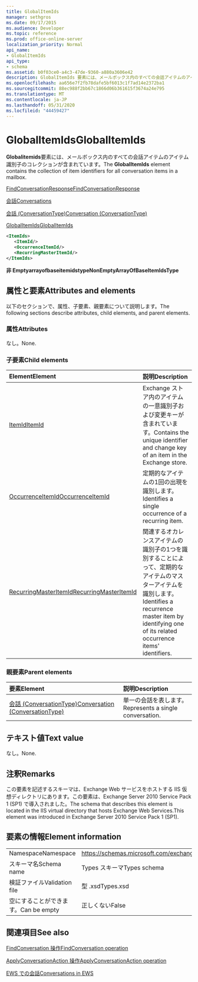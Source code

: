 ```yaml
---
title: GlobalItemIds
manager: sethgros
ms.date: 09/17/2015
ms.audience: Developer
ms.topic: reference
ms.prod: office-online-server
localization_priority: Normal
api_name:
- GlobalItemIds
api_type:
- schema
ms.assetid: b0f03ce0-a4c3-47de-9360-a880a3606e42
description: GlobalItemIds 要素には、メールボックス内のすべての会話アイテムのアイテム識別子のコレクションが含まれています。
ms.openlocfilehash: aa656e7f2fb78dafe5bf6013c1f7ad14e2372ba1
ms.sourcegitcommit: 88ec988f2bb67c1866d06b361615f3674a24e795
ms.translationtype: MT
ms.contentlocale: ja-JP
ms.lasthandoff: 05/31/2020
ms.locfileid: "44459427"
---
```

# <a name="globalitemids"></a><span data-ttu-id="6920f-103">GlobalItemIds</span><span class="sxs-lookup"><span data-stu-id="6920f-103">GlobalItemIds</span></span>

<span data-ttu-id="6920f-104">**Globalitemids**要素には、メールボックス内のすべての会話アイテムのアイテム識別子のコレクションが含まれています。</span><span class="sxs-lookup"><span data-stu-id="6920f-104">The **GlobalItemIds** element contains the collection of item identifiers for all conversation items in a mailbox.</span></span> 
  
[<span data-ttu-id="6920f-105">FindConversationResponse</span><span class="sxs-lookup"><span data-stu-id="6920f-105">FindConversationResponse</span></span>](findconversationresponse.md)
  
[<span data-ttu-id="6920f-106">会話</span><span class="sxs-lookup"><span data-stu-id="6920f-106">Conversations</span></span>](conversations-ex15websvcsotherref.md)
  
[<span data-ttu-id="6920f-107">会話 (ConversationType)</span><span class="sxs-lookup"><span data-stu-id="6920f-107">Conversation (ConversationType)</span></span>](conversation-conversationtype.md)
  
[<span data-ttu-id="6920f-108">GlobalItemIds</span><span class="sxs-lookup"><span data-stu-id="6920f-108">GlobalItemIds</span></span>](globalitemids.md)
  
```XML
<ItemIds>
   <ItemId/>
   <OccurrenceItemId/>
   <RecurringMasterItemId/>
</ItemIds>
```

 <span data-ttu-id="6920f-109">**非 Emptyarrayofbaseitemidstype**</span><span class="sxs-lookup"><span data-stu-id="6920f-109">**NonEmptyArrayOfBaseItemIdsType**</span></span>
## <a name="attributes-and-elements"></a><span data-ttu-id="6920f-110">属性と要素</span><span class="sxs-lookup"><span data-stu-id="6920f-110">Attributes and elements</span></span>

<span data-ttu-id="6920f-111">以下のセクションで、属性、子要素、親要素について説明します。</span><span class="sxs-lookup"><span data-stu-id="6920f-111">The following sections describe attributes, child elements, and parent elements.</span></span>
  
### <a name="attributes"></a><span data-ttu-id="6920f-112">属性</span><span class="sxs-lookup"><span data-stu-id="6920f-112">Attributes</span></span>

<span data-ttu-id="6920f-113">なし。</span><span class="sxs-lookup"><span data-stu-id="6920f-113">None.</span></span>
  
### <a name="child-elements"></a><span data-ttu-id="6920f-114">子要素</span><span class="sxs-lookup"><span data-stu-id="6920f-114">Child elements</span></span>

|<span data-ttu-id="6920f-115">**Element**</span><span class="sxs-lookup"><span data-stu-id="6920f-115">**Element**</span></span>|<span data-ttu-id="6920f-116">**説明**</span><span class="sxs-lookup"><span data-stu-id="6920f-116">**Description**</span></span>|
|:-----|:-----|
|[<span data-ttu-id="6920f-117">ItemId</span><span class="sxs-lookup"><span data-stu-id="6920f-117">ItemId</span></span>](itemid.md) <br/> |<span data-ttu-id="6920f-118">Exchange ストア内のアイテムの一意識別子および変更キーが含まれています。</span><span class="sxs-lookup"><span data-stu-id="6920f-118">Contains the unique identifier and change key of an item in the Exchange store.</span></span>  <br/> |
|[<span data-ttu-id="6920f-119">OccurrenceItemId</span><span class="sxs-lookup"><span data-stu-id="6920f-119">OccurrenceItemId</span></span>](occurrenceitemid.md) <br/> |<span data-ttu-id="6920f-120">定期的なアイテムの1回の出現を識別します。</span><span class="sxs-lookup"><span data-stu-id="6920f-120">Identifies a single occurrence of a recurring item.</span></span>  <br/> |
|[<span data-ttu-id="6920f-121">RecurringMasterItemId</span><span class="sxs-lookup"><span data-stu-id="6920f-121">RecurringMasterItemId</span></span>](recurringmasteritemid.md) <br/> |<span data-ttu-id="6920f-122">関連するオカレンスアイテムの識別子の1つを識別することによって、定期的なアイテムのマスターアイテムを識別します。</span><span class="sxs-lookup"><span data-stu-id="6920f-122">Identifies a recurrence master item by identifying one of its related occurrence items' identifiers.</span></span>  <br/> |
   
### <a name="parent-elements"></a><span data-ttu-id="6920f-123">親要素</span><span class="sxs-lookup"><span data-stu-id="6920f-123">Parent elements</span></span>

|<span data-ttu-id="6920f-124">**要素**</span><span class="sxs-lookup"><span data-stu-id="6920f-124">**Element**</span></span>|<span data-ttu-id="6920f-125">**説明**</span><span class="sxs-lookup"><span data-stu-id="6920f-125">**Description**</span></span>|
|:-----|:-----|
|[<span data-ttu-id="6920f-126">会話 (ConversationType)</span><span class="sxs-lookup"><span data-stu-id="6920f-126">Conversation (ConversationType)</span></span>](conversation-conversationtype.md) <br/> |<span data-ttu-id="6920f-127">単一の会話を表します。</span><span class="sxs-lookup"><span data-stu-id="6920f-127">Represents a single conversation.</span></span>  <br/> |
   
## <a name="text-value"></a><span data-ttu-id="6920f-128">テキスト値</span><span class="sxs-lookup"><span data-stu-id="6920f-128">Text value</span></span>

<span data-ttu-id="6920f-129">なし。</span><span class="sxs-lookup"><span data-stu-id="6920f-129">None.</span></span>
  
## <a name="remarks"></a><span data-ttu-id="6920f-130">注釈</span><span class="sxs-lookup"><span data-stu-id="6920f-130">Remarks</span></span>

<span data-ttu-id="6920f-131">この要素を記述するスキーマは、Exchange Web サービスをホストする IIS 仮想ディレクトリにあります。この要素は、Exchange Server 2010 Service Pack 1 (SP1) で導入されました。</span><span class="sxs-lookup"><span data-stu-id="6920f-131">The schema that describes this element is located in the IIS virtual directory that hosts Exchange Web Services.This element was introduced in Exchange Server 2010 Service Pack 1 (SP1).</span></span>
  
## <a name="element-information"></a><span data-ttu-id="6920f-132">要素の情報</span><span class="sxs-lookup"><span data-stu-id="6920f-132">Element information</span></span>

|||
|:-----|:-----|
|<span data-ttu-id="6920f-133">Namespace</span><span class="sxs-lookup"><span data-stu-id="6920f-133">Namespace</span></span>  <br/> |https://schemas.microsoft.com/exchange/services/2006/types  <br/> |
|<span data-ttu-id="6920f-134">スキーマ名</span><span class="sxs-lookup"><span data-stu-id="6920f-134">Schema name</span></span>  <br/> |<span data-ttu-id="6920f-135">Types スキーマ</span><span class="sxs-lookup"><span data-stu-id="6920f-135">Types schema</span></span>  <br/> |
|<span data-ttu-id="6920f-136">検証ファイル</span><span class="sxs-lookup"><span data-stu-id="6920f-136">Validation file</span></span>  <br/> |<span data-ttu-id="6920f-137">型 .xsd</span><span class="sxs-lookup"><span data-stu-id="6920f-137">Types.xsd</span></span>  <br/> |
|<span data-ttu-id="6920f-138">空にすることができます。</span><span class="sxs-lookup"><span data-stu-id="6920f-138">Can be empty</span></span>  <br/> |<span data-ttu-id="6920f-139">正しくない</span><span class="sxs-lookup"><span data-stu-id="6920f-139">False</span></span>  <br/> |
   
## <a name="see-also"></a><span data-ttu-id="6920f-140">関連項目</span><span class="sxs-lookup"><span data-stu-id="6920f-140">See also</span></span>



[<span data-ttu-id="6920f-141">FindConversation 操作</span><span class="sxs-lookup"><span data-stu-id="6920f-141">FindConversation operation</span></span>](findconversation-operation.md)
  
[<span data-ttu-id="6920f-142">ApplyConversationAction 操作</span><span class="sxs-lookup"><span data-stu-id="6920f-142">ApplyConversationAction operation</span></span>](applyconversationaction-operation.md)


[<span data-ttu-id="6920f-143">EWS での会話</span><span class="sxs-lookup"><span data-stu-id="6920f-143">Conversations in EWS</span></span>](https://msdn.microsoft.com/library/91e64629-db6c-4c94-9dcb-d386232e8467%28Office.15%29.aspx)

